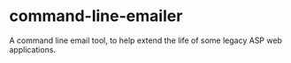 # command-line-emailer
A command line email tool, to help extend the life of some legacy ASP web applications.

